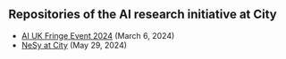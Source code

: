 ## Repositories of the AI research initiative at City 

- [AI UK Fringe Event 2024](https://github.com/city-artificial-intelligence/ai-uk-fringe-event-2024) (March 6, 2024)
- [NeSy at City](https://github.com/city-artificial-intelligence/nesy_city) (May 29, 2024)

